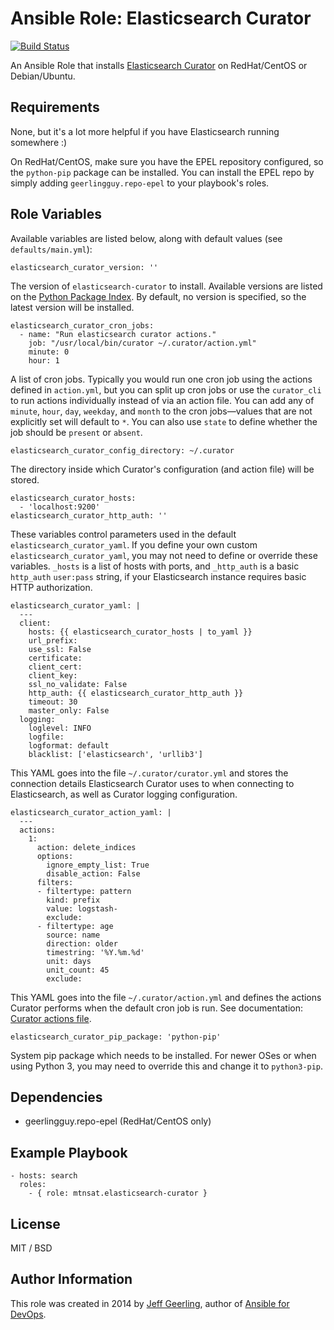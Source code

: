 # Ansible Role: Elasticsearch Curator

[![Build Status](https://travis-ci.org/mtnsat/ansible-role-elasticsearch-curator.svg?branch=master)](https://travis-ci.org/mtnsat/ansible-role-elasticsearch-curator)

An Ansible Role that installs [Elasticsearch Curator](https://github.com/elasticsearch/curator) on RedHat/CentOS or Debian/Ubuntu.

## Requirements

None, but it's a lot more helpful if you have Elasticsearch running somewhere :)

On RedHat/CentOS, make sure you have the EPEL repository configured, so the `python-pip` package can be installed. You can install the EPEL repo by simply adding `geerlingguy.repo-epel` to your playbook's roles.

## Role Variables

Available variables are listed below, along with default values (see `defaults/main.yml`):

    elasticsearch_curator_version: ''

The version of `elasticsearch-curator` to install. Available versions are listed on the [Python Package Index](https://pypi.org/project/elasticsearch-curator/). By default, no version is specified, so the latest version will be installed.

    elasticsearch_curator_cron_jobs:
      - name: "Run elasticsearch curator actions."
        job: "/usr/local/bin/curator ~/.curator/action.yml"
        minute: 0
        hour: 1

A list of cron jobs. Typically you would run one cron job using the actions defined in `action.yml`, but you can split up cron jobs or use the `curator_cli` to run actions individually instead of via an action file. You can add any of `minute`, `hour`, `day`, `weekday`, and `month` to the cron jobs—values that are not explicitly set will default to `*`. You can also use `state` to define whether the job should be `present` or `absent`.

    elasticsearch_curator_config_directory: ~/.curator

The directory inside which Curator's configuration (and action file) will be stored.

    elasticsearch_curator_hosts:
      - 'localhost:9200'
    elasticsearch_curator_http_auth: ''

These variables control parameters used in the default `elasticsearch_curator_yaml`. If you define your own custom `elasticsearch_curator_yaml`, you may not need to define or override these variables. `_hosts` is a list of hosts with ports, and `_http_auth` is a basic `http_auth` `user:pass` string, if your Elasticsearch instance requires basic HTTP authorization.

    elasticsearch_curator_yaml: |
      ---
      client:
        hosts: {{ elasticsearch_curator_hosts | to_yaml }}
        url_prefix:
        use_ssl: False
        certificate:
        client_cert:
        client_key:
        ssl_no_validate: False
        http_auth: {{ elasticsearch_curator_http_auth }}
        timeout: 30
        master_only: False
      logging:
        loglevel: INFO
        logfile:
        logformat: default
        blacklist: ['elasticsearch', 'urllib3']

This YAML goes into the file `~/.curator/curator.yml` and stores the connection details Elasticsearch Curator uses to when connecting to Elasticsearch, as well as Curator logging configuration.

    elasticsearch_curator_action_yaml: |
      ---
      actions:
        1:
          action: delete_indices
          options:
            ignore_empty_list: True
            disable_action: False
          filters:
          - filtertype: pattern
            kind: prefix
            value: logstash-
            exclude:
          - filtertype: age
            source: name
            direction: older
            timestring: '%Y.%m.%d'
            unit: days
            unit_count: 45
            exclude:

This YAML goes into the file `~/.curator/action.yml` and defines the actions Curator performs when the default cron job is run. See documentation: [Curator actions file](https://www.elastic.co/guide/en/elasticsearch/client/curator/current/actionfile.html).

    elasticsearch_curator_pip_package: 'python-pip'

System pip package which needs to be installed. For newer OSes or when using Python 3, you may need to override this and change it to `python3-pip`.

## Dependencies

  - geerlingguy.repo-epel (RedHat/CentOS only)

## Example Playbook

    - hosts: search
      roles:
        - { role: mtnsat.elasticsearch-curator }

## License

MIT / BSD

## Author Information

This role was created in 2014 by [Jeff Geerling](https://www.jeffgeerling.com/), author of [Ansible for DevOps](https://www.ansiblefordevops.com/).
